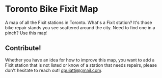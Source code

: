 # Toronto Bike Fixit Map

A map of all the Fixit stations in Toronto. What's a Fixit station? It's those bike repair stands you see scattered around the city. Need to find one in a pinch? Use this map!

## Contribute!

Whether you have an idea for how to improve this map, you want to add a Fixit station that is not listed or know of a station that needs repairs, please don't hesitate to reach out! dpuiatti@gmail.com. 
